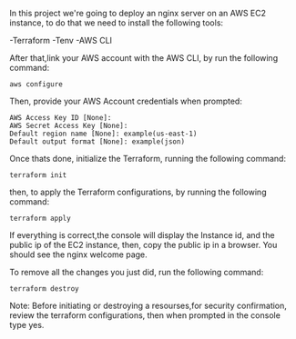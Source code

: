 In this project we're going to deploy an nginx server on an AWS EC2 instance, to do that we need to install the following tools:

-Terraform
-Tenv
-AWS CLI

After that,link your AWS account with the AWS CLI, by run the following command:

    aws configure
    
Then, provide your AWS Account credentials when prompted: 

    AWS Access Key ID [None]: 
    AWS Secret Access Key [None]: 
    Default region name [None]: example(us-east-1)
    Default output format [None]: example(json)

Once thats done, initialize the Terraform, running the following command:

    terraform init
    
then, to apply the Terraform configurations, by running the following command:

    terraform apply
    
If everything is correct,the console will display the Instance id, and the public ip of the EC2 instance, then, copy the public ip in a browser. You should see the nginx welcome page.

To remove all the changes you just did, run the following command:

    terraform destroy

Note: Before initiating or destroying a resourses,for security confirmation, review the terraform configurations, then when prompted in the console type yes.

